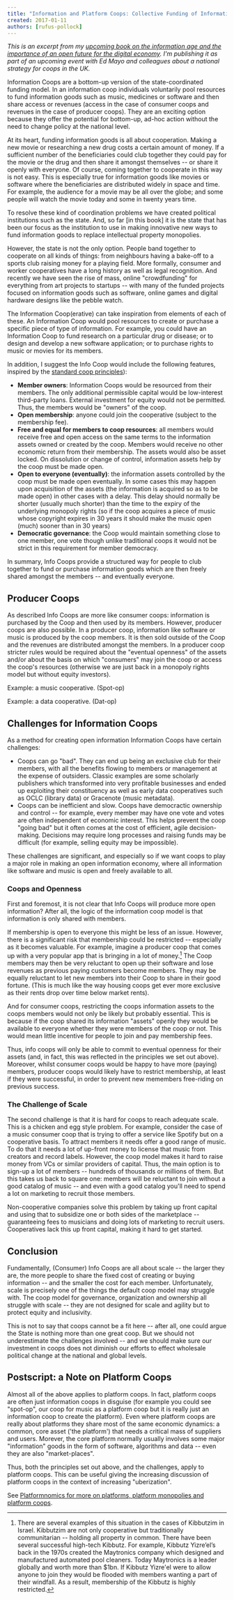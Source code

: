 ```yaml
---
title: "Information and Platform Coops: Collective Funding of Information Goods from Software to Platforms to Medicines"
created: 2017-01-11
authors: [rufus-pollock]
---
```


*This is an excerpt from my [upcoming book on the information age and the importance of an open future for the digital economy][book]. I'm publishing it as part of an upcoming event with Ed Mayo and colleagues about a national strategy for coops in the UK.*

[book]: /book/

Information Coops are a bottom-up version of the state-coordinated funding model. In an information coop individuals voluntarily pool resources to fund information goods such as music, medicines or software and then share access or revenues (access in the case of consumer coops and revenues in the case of producer coops). They are an exciting option because they offer the potential for bottom-up, ad-hoc action without the need to change policy at the national level.

At its heart, funding information goods is all about cooperation. Making a new movie or researching a new drug costs a certain amount of money. If a sufficient number of the beneficiaries could club together they could pay for the movie or the drug and then share it amongst themselves -- or share it openly with everyone. Of course, coming together to cooperate in this way is not easy. This is especially true for information goods like movies or software where the beneficiaries are distributed widely in space and time. For example, the audience for a movie may be all over the globe; and some people will watch the movie today and some in twenty years time.

To resolve these kind of coordination problems we have created political institutions such as the state. And, so far [in this book] it is the state that has been our focus as the institution to use in making innovative new ways to fund information goods to replace intellectual property monopolies.

However, the state is not the only option. People band together to cooperate on all kinds of things: from neighbours having a bake-off to a sports club raising money for a playing field. More formally, consumer and worker cooperatives have a long history as well as legal recognition. And recently we have seen the rise of mass, online "crowdfunding" for everything from art projects to startups -- with many of the funded projects focused on information goods such as software, online games and digital hardware designs like the pebble watch.

The Information Coop(erative) can take inspiration from elements of each of these. An Information Coop would pool resources to create or purchase a specific piece of type of information. For example, you could have an Information Coop to fund research on a particular drug or disease; or to design and develop a new software application; or to purchase rights to music or movies for its members.

In addition, I suggest the Info Coop would include the following features, inspired by the [standard coop principles][coop-principles]):

[coop-principles]: https://ica.coop/en/whats-co-op/co-operative-identity-values-principles

* **Member owners**: Information Coops would be resourced from their members. The only additional permissible capital would be low-interest third-party loans. External investment for equity would not be permitted. Thus, the members would be "owners" of the coop.
* **Open membership**: anyone could join the cooperative (subject to the membership fee).
* **Free and equal for members to coop resources**: all members would receive free and open access on the same terms to the information assets owned or created by the coop. Members would receive no other economic return from their membership. The assets would also be asset locked. On dissolution or change of control, information assets help by the coop must be made open.
* **Open to everyone (eventually)**: the information assets controlled by the coop must be made open eventually. In some cases this may happen upon acquisition of the assets (the information is acquired so as to be made open) in other cases with a delay. This delay should normally be shorter (usually much shorter) than the time to the expiry of the underlying monopoly rights (so if the coop acquires a piece of music whose copyright expires in 30 years it should make the music open (much) sooner than in 30 years)
* **Democratic governance**: the Coop would maintain something close to one member, one vote though unlike traditional coops it would not be strict in this requirement for member democracy.

In summary, Info Coops provide a structured way for people to club together to fund or purchase information goods which are then freely shared amongst the members -- and eventually everyone.

## Producer Coops

As described Info Coops are more like consumer coops: information is purchased by the Coop and then used by its members. However, producer coops are also possible. In a producer coop, information like software or music is produced by the coop members. It is then sold outside of the Coop and the revenues are distributed amongst the members. In a producer coop stricter rules would be required about the "eventual openness" of the assets and/or about the basis on which "consumers" may join the coop or access the coop's resources (otherwise we are just back in a monopoly rights model but without equity investors).

Example: a music cooperative. (Spot-op)

Example: a data cooperative. (Dat-op)

## Challenges for Information Coops

As a method for creating open information Information Coops have certain challenges:

* Coops can go "bad". They can end up being an exclusive club for their members, with all the benefits flowing to members or management at the expense of outsiders. Classic examples are some scholarly publishers which transformed into very profitable businesses and ended up exploiting their constituency as well as early data cooperatives such as OCLC (library data) or Gracenote (music metadata).
* Coops can be inefficient and slow. Coops have democractic ownership and control -- for example, every member may have one vote and votes are often independent of economic interest. This helps prevent the coop "going bad" but it often comes at the cost of efficient, agile decision-making. Decisions may require long processes and raising funds may be difficult (for example, selling equity may be impossible).

These challenges are significant, and especially so if we want coops to play a major role in making an open information economy, where all information like software and music is open and freely available to all.

### Coops and Openness

First and foremost, it is not clear that Info Coops will produce more open information? After all, the logic of the information coop model is that information is only shared with members.

If membership is open to everyone this might be less of an issue. However, there is a significant risk that membership could be restricted -- especially as it becomes valuable. For example, imagine a producer coop that comes up with a very popular app that is bringing in a lot of money.[^kibbutz] The Coop members may then be very reluctant to open up their software and lose revenues as previous paying customers become members. They may be equally reluctant to let new members into their Coop to share in their good fortune. (This is much like the way housing coops get ever more exclusive as their rents drop over time below market rents).

And for consumer coops, restricting the coops information assets to the coops members would not only be likely but probably essential. This is because if the coop shared its information "assets" openly they would be available to everyone whether they were members of the coop or not. This would mean little incentive for people to join and pay membership fees.

Thus, info coops will only be able to commit to eventual openness for their assets (and, in fact, this was reflected in the principles we set out above). Moreover, whilst consumer coops would be happy to have more (paying) members, producer coops would likely have to restrict membership, at least if they were successful, in order to prevent new memembers free-riding on previous success.

[^kibbutz]: There are several examples of this situation in the cases of Kibbutzim in Israel. Kibbutzim are not only cooperative but traditionally communitarian -- holding all property in common.  There have been several successful high-tech Kibbutz. For example, Kibbutz Yizre’el’s back in the 1970s created the Maytronics company which designed and manufactured automated pool cleaners. Today Maytronics is a leader globally and worth more than $1bn. If Kibbutz Yizre'el were to allow anyone to join they would be flooded with members wanting a part of their windfall. As a result, membership of the Kibbutz is highly restricted.

### The Challenge of Scale

The second challenge is that it is hard for coops to reach adequate scale. This is a chicken and egg style problem. For example, consider the case of a music consumer coop that is trying to offer a service like Spotify but on a cooperative basis. To attract members it needs offer a good range of music. To do that it needs a lot of up-front money to license that music from creators and record labels. However, the coop model makes it hard to raise money from VCs or similar providers of capital. Thus, the main option is to sign-up a lot of members -- hundreds of thousands or millions of them. But this takes us back to square one: members will be reluctant to join without a good catalog of music -- and even with a good catalog you'll need to spend a lot on marketing to recruit those members.

Non-cooperative companies solve this problem by taking up front capital and using that to subsidize one or both sides of the marketplace -- guaranteeing fees to musicians and doing lots of marketing to recruit users. Cooperatives lack this up front capital, making it hard to get started.

## Conclusion

Fundamentally, (Consumer) Info Coops are all about scale -- the larger they are, the more people to share the fixed cost of creating or buying information -- and the smaller the cost for each member. Unfortunately, scale is precisely one of the things the default coop model may struggle with. The coop model for governance, organization and ownership all struggle with scale -- they are not designed for scale and agility but to protect equity and inclusivity.

This is not to say that coops cannot be a fit here -- after all, one could argue the State is nothing more than one great coop. But we should not underestimate the challenges involved -- and we should make sure our investment in coops does not diminish our efforts to effect wholesale political change at the national and global levels.

## Postscript: a Note on Platform Coops

Almost all of the above applies to platform coops. In fact, platform coops are often just information coops in disguise (for example you could see "spot-op", our coop for music as a platform coop but it is really just an information coop to create the platform). Even where platform coops are really about platforms they share most of the same economic dynamics: a common, core asset ('the platform') that needs a critical mass of suppliers and users. Morever, the core platform normally usually involves some major "information" goods in the form of software, algorithms and data -- even they are also "market-places".

Thus, both the principles set out above, and the challenges, apply to platform coops. This can be useful giving the increasing discussion of platform coops in the context of increasing "uberization".

See [Platformnomics for more on platforms, platform monopolies and platform coops](/platformnomics/).
